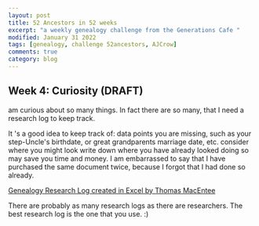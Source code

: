 ```yaml
---
layout: post
title: 52 Ancestors in 52 weeks
excerpt: "a weekly genealogy challenge from the Generations Cafe "
modified: January 31 2022
tags: [genealogy, challenge 52ancestors, AJCrow]
comments: true
category: blog
---
```


## Week 4: Curiosity (DRAFT)
am curious about so many things.
In fact there are so many, that I need a research log to keep track.

It 's a good idea to keep track of:
data points you are missing, such as your step-Uncle's birthdate, or great grandparents marriage date, etc.
consider where you might look
write down where you have already looked
doing so may save you time and money. I am embarrassed to say that I have purchased the same document twice, because I forgot that I had done so already.

[Genealogy Research Log created in Excel by Thomas MacEntee](https://docs.google.com/spreadsheets/d/1PAADC5XkLINPktjuacfxr0f6RcL_C0DO_3g-d8bhzWQ/edit#gid=1096784801  "Research Log")

There are probably as many research logs as there are researchers. The best research log is the one that you use. :)
